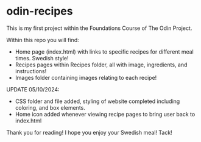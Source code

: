 # odin-recipes

This is my first project within the Foundations Course of The Odin Project.

Within this repo you will find:
- Home page (index.html) with links to specific recipes for different meal times. Swedish style!
- Recipes pages within Recipes folder, all with image, ingredients, and instructions!
- Images folder containing images relating to each recipe!

UPDATE 05/10/2024:
- CSS folder and file added, styling of website completed including coloring, and box elements.
- Home icon added whenever viewing recipe pages to bring user back to index.html

Thank you for reading! I hope you enjoy your Swedish meal! Tack!